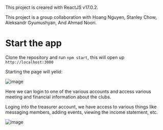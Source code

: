 This project is creared with ReactJS v17.0.2.

This project is a group collaboration with Hoang Nguyen, Stanley Chow, Aleksandr Gyumushyan, And Ahmad Noori.

# Start the app

Clone the repository and run `npm start`, this will open up `http://localhost:3000`

Starting the page will yelid:

![image](https://user-images.githubusercontent.com/95401100/195241763-c4bc49ee-973e-444a-a752-7ba0c06419e3.png)

Here we can login to one of the various accounts and access various meeting and financial information about the clubs.

Loging into the treasurer account, we have access to various things like messaging members, adding events, viewing the income statement, etc.

![image](https://user-images.githubusercontent.com/95401100/195242022-615a2425-ff94-442a-b07f-898b5e32f597.png)
